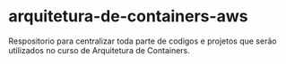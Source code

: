 # arquitetura-de-containers-aws
Respositorio para centralizar toda parte de codigos e projetos que serão utilizados no curso de Arquitetura de Containers.
